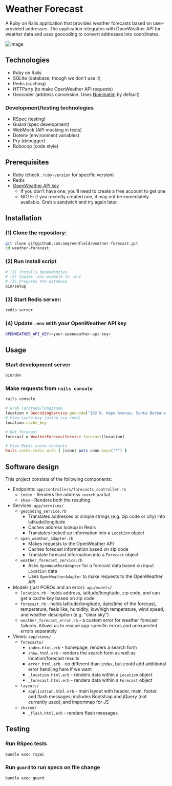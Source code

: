 # Weather Forecast

A Ruby on Rails application that provides weather forecasts based on user-provided addresses. The application integrates with OpenWeather API for weather data and uses geocoding to convert addresses into coordinates.

![image](https://github.com/user-attachments/assets/a157e8d8-8842-403f-9f76-a32df76846e0)

## Technologies

- Ruby on Rails
- SQLite (database, though we don't use it)
- Redis (caching)
- HTTParty (to make OpenWeather API requests)
- Geocoder (address conversion. Uses [Nominatim](https://nominatim.org/) by default)

### Development/testing technologies

- RSpec (testing)
- Guard (spec development)
- WebMock (API mocking in tests)
- Dotenv (environment variables)
- Pry (debugger)
- Rubocop (code style)

## Prerequisites

- Ruby (check `.ruby-version` for specific version)
- Redis
- [OpenWeather API key](https://openweathermap.org/api)
  - If you don't have one, you'll need to create a free account to get one
  - NOTE: if you recently created one, it may not be immediately available. Grab a sandwich and try again later.

## Installation

### (1) Clone the repository:
```sh
git clone git@github.com:omgreenfield/weather-forecast.git
cd weather-forecast
```

### (2) Run install script
```sh
# (1) Installs dependencies
# (2) Copies .env.example to .env
# (3) Prepares the database
bin/setup
```

### (3) Start Redis server:
```sh
redis-server
```

### (4) Update `.env` with your OpenWeather API key

```sh
OPENWEATHER_API_KEY=<your-openweather-api-key>
```

## Usage

### Start development server

```sh
bin/dev
```

### Make requests from `rails console`

```sh
rails console
```

```ruby
# Grab latitude/longitude
location = GeocodingService.geocode("102 N. Hope Avenue, Santa Barbara, California")
# View cache-key (using zip code)
location.cache_key

# Get forecast
forecast = WeatherForecastService.forecast(location)

# View Redis cache contents
Rails.cache.redis.with { |conn| puts conn.keys("*") }
```

## Software design

This project consists of the following components:

- Endpoints: `app/controllers/forecasts_controller.rb`
  - `index` - Renders the address `search` partial
  - `show` - Renders both the resulting 
- Services: `app/services/`
  - `geocoding_service.rb`
    - Translates addresses or simple strings (e.g. zip code or city) into latitude/longitude
    - Caches address lookup in Redis
    - Translates looked up information into a `Location` object
  - `open_weather_adapter.rb`
    - Makes requests to the OpenWeather API
    - Caches forecast information based on zip code
    - Translate forecast information into a `Forecast` object 
  - `weather_forecast_service.rb`
    - Asks `OpenWeatherAdapter` for a forecast data based on input `Location` data
    - Uses `OpenWeatherAdapter` to make requests to the OpenWeather API
- Models (just POROs and an error): `app/models/`
  - `location.rb` - holds address, latitude/longitude, zip code, and can get a cache key based on zip code
  - `forecast.rb` - holds latitude/longitude, date/time of the forecast, temperature, feels like, humidity, low/high temperature, wind speed, and weather description (e.g. "clear sky")
  - `weather_forecast_error.rb` - a custom error for weather forecast failures. Allows us to rescue app-specific errors and unexpected errors separately
- Views: `app/views/`
  - `forecasts/`
    - `index.html.erb`     - homepage, renders a search form
    - `show.html.erb`      - renders the search form as well as location/forecast results
    - `error.html.erb`     - no different than `index`, but could add additional error handling here if we want
    - `_location.html.erb` - renders data within a `Location` object
    - `_forecast.html.erb` - renders data within a `Forecast` object
  - `layouts/`
    - `application.html.erb` - main layout with header, main, footer, and flash messages; includes Bootstrap and jQuery (not currently used), and importmap for JS
  - `shared/`
    - `_flash.html.erb` - renders flash messages

## Testing

### Run RSpec tests

```sh
bundle exec rspec
```

### Run `guard` to run specs on file change

```sh
bundle exec guard
```
